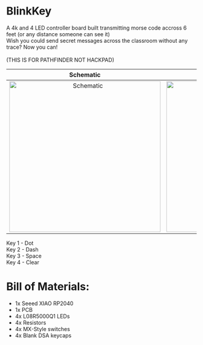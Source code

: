 # BlinkKey
A 4k and 4 LED controller board built transmitting morse code accross 6 feet (or any distance someone can see it)
<br>
Wish you could send secret messages across the classroom without any trace? Now you can!
<br>
<br>
(THIS IS FOR PATHFINDER NOT HACKPAD)
<br>

| Schematic | PCB | 3D Model
|:-:|:-:|:-:|
| <img src="https://github.com/user-attachments/assets/e73ae4a2-949e-41c0-bf28-f22ce5acc293" alt="Schematic" width="400"/> | <img src="https://github.com/user-attachments/assets/22f5013c-6c5d-4f50-9ade-b81c958a16f3" alt="PCB" width="400"/> |<img src="https://github.com/user-attachments/assets/b10a42bf-feab-4a9b-b6b2-ddb9c8ca17d2" alt="3D Model" width="400"/> |

Key 1 - Dot
<br>
Key 2 - Dash
<br>
Key 3 - Space
<br>
Key 4 - Clear
# Bill of Materials:  
- 1x Seeed XIAO RP2040
- 1x PCB
- 4x L08R5000Q1 LEDs
- 4x Resistors
- 4x MX-Style switches
- 4x Blank DSA keycaps
